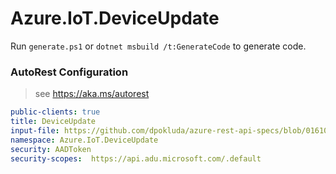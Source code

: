 # Azure.IoT.DeviceUpdate

Run `generate.ps1` or `dotnet msbuild /t:GenerateCode` to generate code.

### AutoRest Configuration
> see https://aka.ms/autorest

``` yaml
public-clients: true
title: DeviceUpdate
input-file: https://github.com/dpokluda/azure-rest-api-specs/blob/0161086e0d0a91dd1ef313dfce138be2fec0ab11/specification/deviceupdate/data-plane/Microsoft.DeviceUpdate/preview/2021-06-01-preview/deviceupdate.json
namespace: Azure.IoT.DeviceUpdate
security: AADToken
security-scopes:  https://api.adu.microsoft.com/.default
```
